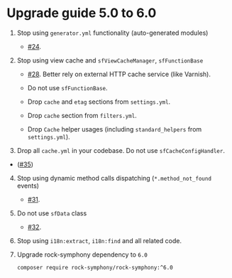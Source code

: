 Upgrade guide 5.0 to 6.0
========================

1. Stop using `generator.yml` functionality (auto-generated modules)
   - [#24](https://github.com/rock-symphony/rock-symphony/pull/24).

2. Stop using view cache and `sfViewCacheManager`, `sfFunctionBase`
   - [#28](https://github.com/rock-symphony/rock-symphony/pull/28).
   Better rely on external HTTP cache service (like Varnish).
   
   - Do not use `sfFunctionBase`.
   - Drop `cache` and `etag` sections from `settings.yml`.
   - Drop `cache` section from `filters.yml`. 
   - Drop `Cache` helper usages (including `standard_helpers` from `settings.yml`).
   
3. Drop all `cache.yml` in your codebase. Do not use `sfCacheConfigHandler`. 
  - ([#35](https://github.com/rock-symphony/rock-symphony/pull/35))

4. Stop using dynamic method calls dispatching (`*.method_not_found` events)
   - [#31](https://github.com/rock-symphony/rock-symphony/pull/31).

5. Do not use `sfData` class
   - [#32](https://github.com/rock-symphony/rock-symphony/pull/32).
   
6. Stop using `i18n:extract`, `i18n:find` and all related code.

7. Upgrade rock-symphony dependency to `6.0`

   ```bash
   composer require rock-symphony/rock-symphony:^6.0
   ```
